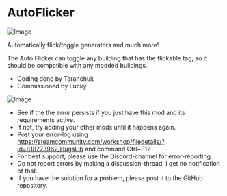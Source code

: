# AutoFlicker

![Image](https://i.imgur.com/buuPQel.png)


Automatically flick/toggle generators and much more!

The Auto Flicker can toggle any building that has the flickable tag, so it should be compatible with any modded buildings.

- Coding done by Taranchuk
- Commissioned by Lucky



![Image](https://i.imgur.com/PwoNOj4.png)



-  See if the the error persists if you just have this mod and its requirements active.
-  If not, try adding your other mods until it happens again.
-  Post your error-log using https://steamcommunity.com/workshop/filedetails/?id=818773962]HugsLib and command Ctrl+F12
-  For best support, please use the Discord-channel for error-reporting.
-  Do not report errors by making a discussion-thread, I get no notification of that.
-  If you have the solution for a problem, please post it to the GitHub repository.




